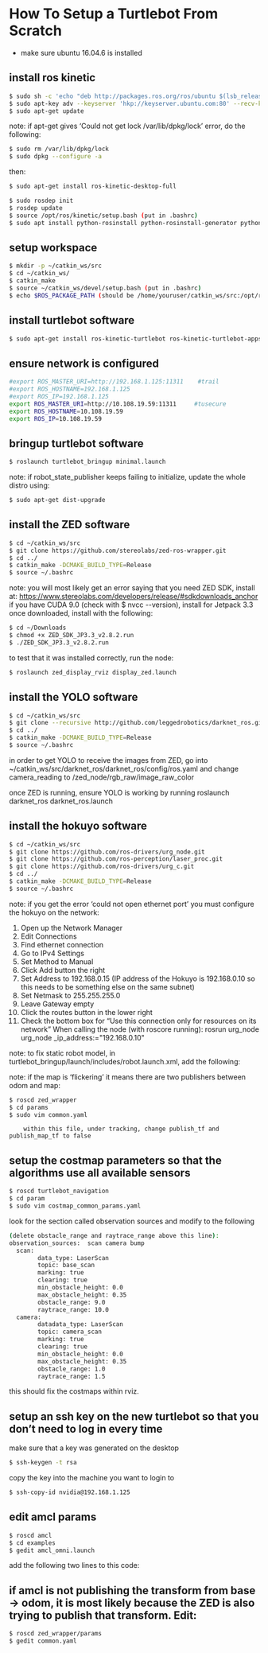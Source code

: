 ﻿# How To Setup a Turtlebot From Scratch


* make sure ubuntu 16.04.6 is installed

## install ros kinetic

```bash
$ sudo sh -c 'echo "deb http://packages.ros.org/ros/ubuntu $(lsb_release -sc) main" > /etc/apt/sources.list.d/ros-latest.list'
$ sudo apt-key adv --keyserver 'hkp://keyserver.ubuntu.com:80' --recv-key C1CF6E31E6BADE8868B172B4F42ED6FBAB17C654
$ sudo apt-get update
```

note: if apt-get gives ‘Could not get lock /var/lib/dpkg/lock’ error, do the following:

```bash
$ sudo rm /var/lib/dpkg/lock
$ sudo dpkg --configure -a
```

then:

```bash
$ sudo apt-get install ros-kinetic-desktop-full
```

```bash
$ sudo rosdep init
$ rosdep update
$ source /opt/ros/kinetic/setup.bash (put in .bashrc)
$ sudo apt install python-rosinstall python-rosinstall-generator python-wstool build-essential
```

## setup workspace

```bash
$ mkdir -p ~/catkin_ws/src
$ cd ~/catkin_ws/
$ catkin_make
$ source ~/catkin_ws/devel/setup.bash (put in .bashrc)
$ echo $ROS_PACKAGE_PATH (should be /home/youruser/catkin_ws/src:/opt/ros/kinetic/share)
```

## install turtlebot software

```bash
$ sudo apt-get install ros-kinetic-turtlebot ros-kinetic-turtlebot-apps ros-kinetic-turtlebot-interactions ros-kinetic-turtlebot-simulator ros-kinetic-kobuki-ftdi ros-kinetic-ar-track-alvar-msgs
```

## ensure network is configured

```bash
#export ROS_MASTER_URI=http://192.168.1.125:11311    #trail
#export ROS_HOSTNAME=192.168.1.125
#export ROS_IP=192.168.1.125
export ROS_MASTER_URI=http://10.108.19.59:11311     #tusecure
export ROS_HOSTNAME=10.108.19.59
export ROS_IP=10.108.19.59
```

## bringup turtlebot software

```bash
$ roslaunch turtlebot_bringup minimal.launch
```

note: if robot_state_publisher keeps failing to initialize, update the whole distro using:

```bash
$ sudo apt-get dist-upgrade
```

## install the ZED software

```bash
$ cd ~/catkin_ws/src
$ git clone https://github.com/stereolabs/zed-ros-wrapper.git
$ cd ../
$ catkin_make -DCMAKE_BUILD_TYPE=Release
$ source ~/.bashrc
```

note: you will most likely get an error saying that you need ZED SDK, install at:
https://www.stereolabs.com/developers/release/#sdkdownloads_anchor        
if you have CUDA 9.0 (check with $ nvcc --version), install for Jetpack 3.3
once downloaded, install with the following:
```bash
$ cd ~/Downloads
$ chmod +x ZED_SDK_JP3.3_v2.8.2.run
$ ./ZED_SDK_JP3.3_v2.8.2.run
```

to test that it was installed correctly, run the node:

```bash
$ roslaunch zed_display_rviz display_zed.launch
```

## install the YOLO software

```bash
$ cd ~/catkin_ws/src
$ git clone --recursive http://github.com/leggedrobotics/darknet_ros.git
$ cd ../
$ catkin_make -DCMAKE_BUILD_TYPE=Release
$ source ~/.bashrc
```

in order to get YOLO to receive the images from ZED, go into ~/catkin_ws/src/darknet_ros/darknet_ros/config/ros.yaml and change camera_reading to
/zed_node/rgb_raw/image_raw_color


once ZED is running, ensure YOLO is working by running
        roslaunch darknet_ros darknet_ros.launch


## install the hokuyo software

```bash
$ cd ~/catkin_ws/src
$ git clone https://github.com/ros-drivers/urg_node.git
$ git clone https://github.com/ros-perception/laser_proc.git
$ git clone https://github.com/ros-drivers/urg_c.git
$ cd ../
$ catkin_make -DCMAKE_BUILD_TYPE=Release
$ source ~/.bashrc
```

note: if you get the error ‘could not open ethernet port’ you must configure the hokuyo on the network:
1. Open up the Network Manager
2. Edit Connections
3. Find ethernet connection
4. Go to IPv4 Settings
5. Set Method to Manual
6. Click Add button the right
7. Set Address to 192.168.0.15 (IP address of the Hokuyo is 192.168.0.10 so this needs to be something else on the same subnet)
8. Set Netmask to 255.255.255.0
9. Leave Gateway empty
10. Click the routes button in the lower right
11. Check the bottom box for “Use this connection only for resources on its network”
When calling the node (with roscore running): rosrun urg_node urg_node _ip_address:="192.168.0.10" 


note: to fix static robot model, in turtlebot_bringup/launch/includes/robot.launch.xml, add the following:
<node pkg="robot_state_publisher" type="robot_state_publisher" name="robot_state_publisher">
    <param name="publish_frequency" type="double" value="5.0" />
    <param name="use_tf_static"     type="bool"   value="false" />
</node>


note: if the map is ‘flickering’ it means there are two publishers between odom and map:
```bash
$ roscd zed_wrapper
$ cd params
$ sudo vim common.yaml
```
        within this file, under tracking, change publish_tf and publish_map_tf to false


## setup the costmap parameters so that the algorithms use all available sensors

```bash
$ roscd turtlebot_navigation
$ cd param
$ sudo vim costmap_common_params.yaml
```
look for the section called observation sources and modify to the following 
```bash
(delete obstacle_range and raytrace_range above this line):
observation_sources:  scan camera bump
  scan:
        data_type: LaserScan
        topic: base_scan
        marking: true
        clearing: true
        min_obstacle_height: 0.0
        max_obstacle_height: 0.35
        obstacle_range: 9.0
        raytrace_range: 10.0
  camera:
        datadata_type: LaserScan
        topic: camera_scan
        marking: true
        clearing: true
        min_obstacle_height: 0.0
        max_obstacle_height: 0.35
        obstacle_range: 1.0
        raytrace_range: 1.5
```

this should fix the costmaps within rviz.


## setup an ssh key on the new turtlebot so that you don’t need to log in every time
        
make sure that a key was generated on the desktop

```bash
$ ssh-keygen -t rsa
```
copy the key into the machine you want to login to

```bash
$ ssh-copy-id nvidia@192.168.1.125
```


## edit amcl params

```bash
$ roscd amcl
$ cd examples
$ gedit amcl_omni.launch
```

add the following two lines to this code:
<remap from="scan" to="base_scan"/>
<param name="use_map_topic" value="true"/>


## if amcl is not publishing the transform from base -> odom, it is most likely because the ZED is also trying to publish that transform. Edit:

```bash
$ roscd zed_wrapper/params
$ gedit common.yaml
```
